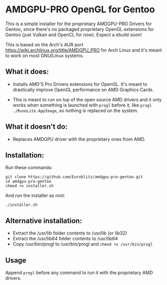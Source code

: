 # AMDGPU-PRO OpenGL for Gentoo

This is a simple installer for the proprietary AMDGPU-PRO Drivers for Gentoo, since there's no packaged proprietary OpenGL extensions for Gentoo (just Vulkan and OpenCL for now). Expect a ebuild soon!

This is based on the Arch's AUR port https://wiki.archlinux.org/title/AMDGPU_PRO for Arch Linux and it's meant to work on most GNU/Linux systems.

## What it does:

- Installs AMD'S Pro Drivers extensions for OpenGL. It's meant to drastically improve OpenGL performance on AMD Graphics Cards.

- This is meant to run on top of the open source AMD drivers and it only works when something is launched with ```progl``` before it, like ```progl ./RuneLite.AppImage```, so nothing is replaced on the system.

## What it doesn't do:

- Replaces AMDGPU driver with the proprietary ones from AMD.


## Installation:

Run these commands:

```
git clone https://github.com/Euroblitz/amdgpu-pro-gentoo.git
cd amdgpu-pro-gentoo
chmod +x installer.sh
```
And run the installer as root:
```
./installer.sh
```

## Alternative installation:

- Extract the /usr/lib folder contents to /usr/lib (or lib32)
- Extract the /usr/lib64 folder contents to /usr/lib64
- Copy /usr/bin/progl to /usr/bin/progl and ```chmod +x /usr/bin/progl```

## Usage

Append ```progl``` before any command to run it with the proprietary AMD drivers.

